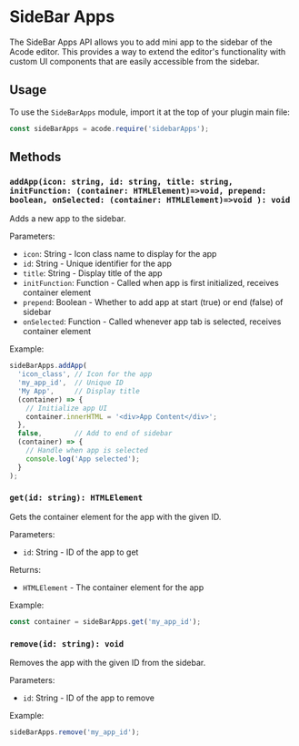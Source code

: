 # SideBar Apps

The SideBar Apps API allows you to add mini app to the sidebar of the Acode editor. This provides a way to extend the editor's functionality with custom UI components that are easily accessible from the sidebar.

## Usage

To use the `SideBarApps` module, import it at the top of your plugin main file:

```javascript
const sideBarApps = acode.require('sidebarApps');
```

## Methods

### `addApp(icon: string, id: string, title: string, initFunction: (container: HTMLElement)=>void, prepend: boolean, onSelected: (container: HTMLElement)=>void ): void`

Adds a new app to the sidebar.

Parameters:
- `icon`: String - Icon class name to display for the app
- `id`: String - Unique identifier for the app
- `title`: String - Display title of the app
- `initFunction`: Function - Called when app is first initialized, receives container element
- `prepend`: Boolean - Whether to add app at start (true) or end (false) of sidebar
- `onSelected`: Function - Called whenever app tab is selected, receives container element

Example:
```javascript
sideBarApps.addApp(
  'icon_class', // Icon for the app
  'my_app_id',  // Unique ID
  'My App',     // Display title
  (container) => {
    // Initialize app UI
    container.innerHTML = '<div>App Content</div>';
  },
  false,        // Add to end of sidebar
  (container) => {
    // Handle when app is selected
    console.log('App selected');
  }
);
```
### `get(id: string): HTMLElement`

Gets the container element for the app with the given ID.

Parameters:
- `id`: String - ID of the app to get

Returns:
- `HTMLElement` - The container element for the app

Example:
```javascript
const container = sideBarApps.get('my_app_id');
```

### `remove(id: string): void`

Removes the app with the given ID from the sidebar.

Parameters:
- `id`: String - ID of the app to remove

Example:
```javascript
sideBarApps.remove('my_app_id');
```
